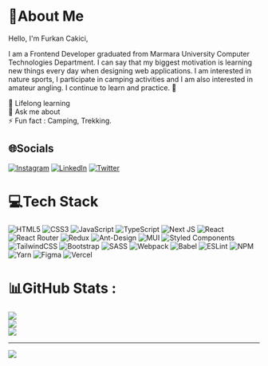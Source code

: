 # 💫About Me 

Hello, I'm Furkan Cakici,

I am a Frontend Developer graduated from Marmara University Computer Technologies Department. I can say that my biggest motivation is learning new things every day when designing web applications. I am interested in nature sports, I participate in camping activities and I am also interested in amateur angling. I continue to learn and practice. 🚀

🌱 Lifelong learning <br/>
💬 Ask me about <br/>
⚡ Fun fact : Camping, Trekking.


## 🌐Socials

[![Instagram](https://img.shields.io/badge/Instagram-%23E4405F.svg?logo=Instagram&logoColor=white)](https://instagram.com/furkancakici_) [![LinkedIn](https://img.shields.io/badge/LinkedIn-%230077B5.svg?logo=linkedin&logoColor=white)](https://linkedin.com/in/furkan-cakici) [![Twitter](https://img.shields.io/badge/Twitter-%231DA1F2.svg?logo=Twitter&logoColor=white)](https://twitter.com/FurkanCakici_)

# 💻Tech Stack

![HTML5](https://img.shields.io/badge/html5-%23E34F26.svg?style=for-the-badge&logo=html5&logoColor=white) ![CSS3](https://img.shields.io/badge/css3-%231572B6.svg?style=for-the-badge&logo=css3&logoColor=white) ![JavaScript](https://img.shields.io/badge/javascript-%23323330.svg?style=for-the-badge&logo=javascript&logoColor=%23F7DF1E) ![TypeScript](https://img.shields.io/badge/typescript-%23007ACC.svg?style=for-the-badge&logo=typescript&logoColor=white) ![Next JS](https://img.shields.io/badge/Next-black?style=for-the-badge&logo=next.js&logoColor=white) ![React](https://img.shields.io/badge/react-%2320232a.svg?style=for-the-badge&logo=react&logoColor=%2361DAFB) ![React Router](https://img.shields.io/badge/React_Router-CA4245?style=for-the-badge&logo=react-router&logoColor=white) ![Redux](https://img.shields.io/badge/redux-%23593d88.svg?style=for-the-badge&logo=redux&logoColor=white) ![Ant-Design](https://img.shields.io/badge/-AntDesign-%230170FE?style=for-the-badge&logo=ant-design&logoColor=white) ![MUI](https://img.shields.io/badge/MUI-%230081CB.svg?style=for-the-badge&logo=material-ui&logoColor=white) ![Styled Components](https://img.shields.io/badge/styled--components-DB7093?style=for-the-badge&logo=styled-components&logoColor=white) ![TailwindCSS](https://img.shields.io/badge/tailwindcss-%2338B2AC.svg?style=for-the-badge&logo=tailwind-css&logoColor=white) ![Bootstrap](https://img.shields.io/badge/bootstrap-%23563D7C.svg?style=for-the-badge&logo=bootstrap&logoColor=white) ![SASS](https://img.shields.io/badge/SASS-hotpink.svg?style=for-the-badge&logo=SASS&logoColor=white) ![Webpack](https://img.shields.io/badge/webpack-%238DD6F9.svg?style=for-the-badge&logo=webpack&logoColor=black) ![Babel](https://img.shields.io/badge/Babel-F9DC3e?style=for-the-badge&logo=babel&logoColor=black) ![ESLint](https://img.shields.io/badge/ESLint-4B3263?style=for-the-badge&logo=eslint&logoColor=white) ![NPM](https://img.shields.io/badge/NPM-%23000000.svg?style=for-the-badge&logo=npm&logoColor=white) ![Yarn](https://img.shields.io/badge/yarn-%232C8EBB.svg?style=for-the-badge&logo=yarn&logoColor=white) ![Figma](https://img.shields.io/badge/figma-%23F24E1E.svg?style=for-the-badge&logo=figma&logoColor=white) ![Vercel](https://img.shields.io/badge/vercel-%23000000.svg?style=for-the-badge&logo=vercel&logoColor=white)

# 📊GitHub Stats :

![](https://github-readme-stats.vercel.app/api?username=FurkanCakici&theme=nightowl&hide_border=true&include_all_commits=false&count_private=false)<br/>
![](https://github-readme-streak-stats.herokuapp.com/?user=FurkanCakici&theme=nightowl&hide_border=true)<br/>
![](https://github-readme-stats.vercel.app/api/top-langs/?username=FurkanCakici&theme=nightowl&hide_border=true&include_all_commits=false&count_private=false&layout=compact)

---

[![](https://visitcount.itsvg.in/api?id=FurkanCakici&icon=0&color=0)](https://visitcount.itsvg.in)
